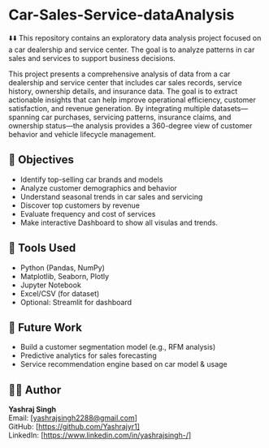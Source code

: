 # Car-Sales-Service-dataAnalysis
⬇️⬇️
This repository contains an exploratory data analysis project focused on a car dealership and service center. 
The goal is to analyze patterns in car sales and services to support business decisions.

This project presents a comprehensive analysis of data from a car dealership and service center that includes car sales records, service history, ownership details, and insurance data. The goal is to extract actionable insights that can help improve operational efficiency, customer satisfaction, and revenue generation.
By integrating multiple datasets—spanning car purchases, servicing patterns, insurance claims, and ownership status—the analysis provides a 360-degree view of customer behavior and vehicle lifecycle management.


## 🎯 Objectives
- Identify top-selling car brands and models
- Analyze customer demographics and behavior
- Understand seasonal trends in car sales and servicing
- Discover top customers by revenue
- Evaluate frequency and cost of services
- Make interactive Dashboard to show all visulas and trends.

## 🧰 Tools Used
- Python (Pandas, NumPy)
- Matplotlib, Seaborn, Plotly
- Jupyter Notebook
- Excel/CSV (for dataset)
- Optional: Streamlit for dashboard

  
## 🚀 Future Work
- Build a customer segmentation model (e.g., RFM analysis)
- Predictive analytics for sales forecasting
- Service recommendation engine based on car model & usage


## 🧑‍💻 Author
**Yashraj Singh**  
Email: [yashrajsingh2288@gmail.com]  
GitHub: [https://github.com/Yashrajyr1]  
LinkedIn: [https://www.linkedin.com/in/yashrajsingh-/]
